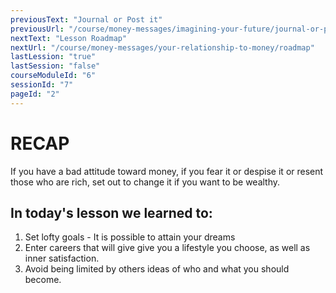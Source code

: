 ```yaml
---
previousText: "Journal or Post it"
previousUrl: "/course/money-messages/imagining-your-future/journal-or-post-it"
nextText: "Lesson Roadmap"
nextUrl: "/course/money-messages/your-relationship-to-money/roadmap"
lastLession: "true"
lastSession: "false"
courseModuleId: "6"
sessionId: "7"
pageId: "2"
---
```



# RECAP 

<sparkle-character-intro position="right" character="jen">
If you have a bad attitude toward money, if you fear it or despise it or resent those who are rich, set out to change it if you want to be wealthy.</sparkle-character-intro>

## In today's lesson we learned to:
1. Set lofty goals - It is possible to attain your dreams
2. Enter careers that will give give you a lifestyle you choose, as well as inner satisfaction.
3. Avoid being limited by others ideas of who and what you should become.

